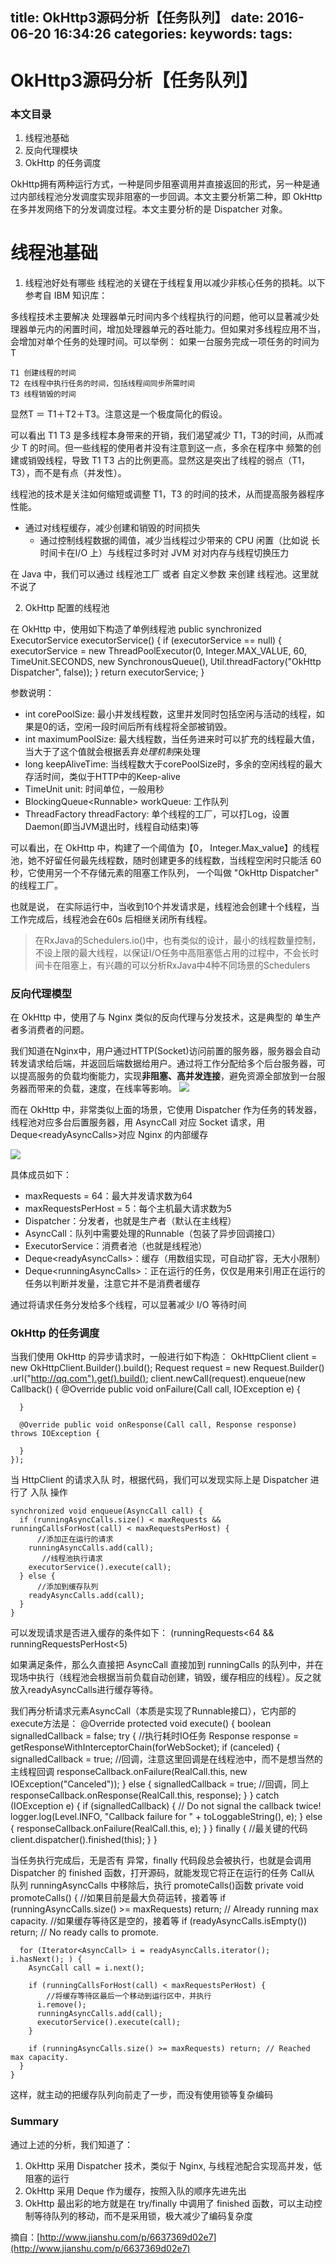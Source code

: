 title: OkHttp3源码分析【任务队列】
date: 2016-06-20 16:34:26
categories:
keywords:
tags:
---

# OkHttp3源码分析【任务队列】

### 本文目录
1. 线程池基础
2. 反向代理模块
3. OkHttp 的任务调度

OkHttp拥有两种运行方式，一种是同步阻塞调用并直接返回的形式，另一种是通过内部线程池分发调度实现非阻塞的一步回调。本文主要分析第二种，即 OkHttp 在多并发网络下的分发调度过程。本文主要分析的是 Dispatcher 对象。


# 线程池基础
 1. 线程池好处有哪些
线程池的关键在于线程复用以减少非核心任务的损耗。以下参考自 IBM 知识库：

多线程技术主要解决 处理器单元时间内多个线程执行的问题，他可以显著减少处理器单元内的闲置时间，增加处理器单元的吞吐能力。但如果对多线程应用不当，会增加对单个任务的处理时间。可以举例：
如果一台服务完成一项任务的时间为 T

	T1 创建线程的时间
	T2 在线程中执行任务的时间，包括线程间同步所需时间
	T3 线程销毁的时间

显然T ＝ T1＋T2＋T3。注意这是一个极度简化的假设。

可以看出 T1 T3 是多线程本身带来的开销，我们渴望减少 T1，T3的时间，从而减少 T 的时间。但一些线程的使用者并没有注意到这一点，多余在程序中 频繁的创建或销毁线程，导致 T1 T3 占的比例更高。显然这是突出了线程的弱点（T1，T3），而不是有点（并发性）。

线程池的技术是关注如何缩短或调整 T1，T3 的时间的技术，从而提高服务器程序性能。
- 通过对线程缓存，减少创建和销毁的时间损失
	- 通过控制线程数据的阈值，减少当线程过少带来的 CPU 闲置（比如说 长时间卡在I/O 上）与线程过多时对 JVM 对对内存与线程切换压力

在 Java 中，我们可以通过 线程池工厂 或者 自定义参数 来创建 线程池。这里就不说了

2. OkHttp 配置的线程池

在 OkHttp 中，使用如下构造了单例线程池
	public synchronized ExecutorService executorService() {
	  if (executorService == null) {
	    executorService = new ThreadPoolExecutor(0, Integer.MAX_VALUE, 60, TimeUnit.SECONDS,
	        new SynchronousQueue<Runnable>(), Util.threadFactory("OkHttp Dispatcher", false));
	  }
	  return executorService;
	}

参数说明：
- int corePoolSize: 最小并发线程数，这里并发同时包括空闲与活动的线程，如果是0的话，空闲一段时间后所有线程将全部被销毁。
- int maximumPoolSize: 最大线程数，当任务进来时可以扩充的线程最大值，当大于了这个值就会根据丢弃*处理机制*来处理
- long keepAliveTime: 当线程数大于corePoolSize时，多余的空闲线程的最大存活时间，类似于HTTP中的Keep-alive
- TimeUnit unit: 时间单位，一般用秒
- BlockingQueue\<Runnable\> workQueue:  工作队列
- ThreadFactory threadFactory: 单个线程的工厂，可以打Log，设置Daemon(即当JVM退出时，线程自动结束)等

可以看出，在 OkHttp 中，构建了一个阈值为【0， Integer.Max\_value】的线程池，她不好留任何最先线程数，随时创建更多的线程数，当线程空闲时只能活 60秒，它使用另一个不存储元素的阻塞工作队列， 一个叫做 "OkHttp Dispatcher" 的线程工厂。

也就是说， 在实际运行中，当收到10个并发请求是，线程池会创建十个线程，当工作完成后，线程池会在60s 后相继关闭所有线程。

> 在RxJava的Schedulers.io()中，也有类似的设计，最小的线程数量控制，不设上限的最大线程，以保证I/O任务中高阻塞低占用的过程中，不会长时间卡在阻塞上，有兴趣的可以分析RxJava中4种不同场景的Schedulers

### 反向代理模型
在 OkHttp 中，使用了与 Nginx 类似的反向代理与分发技术，这是典型的 单生产者多消费者的问题。

我们知道在Nginx中，用户通过HTTP(Socket)访问前置的服务器，服务器会自动转发请求给后端，并返回后端数据给用户。通过将工作分配给多个后台服务器，可以提高服务的负载均衡能力，实现**非阻塞、高并发连接**，避免资源全部放到一台服务器而带来的负载，速度，在线率等影响。
![](http://7xlcno.com1.z0.glb.clouddn.com/okhttp_task_queue_01.png)

而在 OkHttp 中，非常类似上面的场景，它使用 Dispatcher 作为任务的转发器，线程池对应多台后置服务器，用 AsyncCall 对应 Socket 请求，用 Deque\<readyAsyncCalls\>对应 Nginx 的内部缓存

![](http://7xlcno.com1.z0.glb.clouddn.com/okhttp_task_queue_02.png)

具体成员如下：

- maxRequests = 64：最大并发请求数为64
- maxRequestsPerHost = 5：每个主机最大请求数为5
- Dispatcher：分发者，也就是生产者（默认在主线程）
- AsyncCall：队列中需要处理的Runnable（包装了异步回调接口）
- ExecutorService：消费者池（也就是线程池）
- Deque\<readyAsyncCalls\>：缓存（用数组实现，可自动扩容，无大小限制）
- Deque\<runningAsyncCalls\>：正在运行的任务，仅仅是用来引用正在运行的任务以判断并发量，注意它并不是消费者缓存

通过将请求任务分发给多个线程，可以显著减少 I/O 等待时间

### OkHttp 的任务调度
当我们使用 OkHttp 的异步请求时，一般进行如下构造：
	OkHttpClient client = new OkHttpClient.Builder().build();
	Request request = new Request.Builder()
	    .url("http://qq.com").get().build();
	client.newCall(request).enqueue(new Callback() {
	  @Override public void onFailure(Call call, IOException e) {
	
	  }
	
	  @Override public void onResponse(Call call, Response response) throws IOException {
	
	  }
	});

当 HttpClient 的请求入队 时，根据代码，我们可以发现实际上是 Dispatcher 进行了 入队 操作

	synchronized void enqueue(AsyncCall call) {
	  if (runningAsyncCalls.size() < maxRequests && runningCallsForHost(call) < maxRequestsPerHost) {
	      //添加正在运行的请求
	    runningAsyncCalls.add(call);
	       //线程池执行请求
	    executorService().execute(call);
	  } else {
	      //添加到缓存队列
	    readyAsyncCalls.add(call);
	  }
	}

可以发现请求是否进入缓存的条件如下：
	(runningRequests<64 && runningRequestsPerHost<5)

如果满足条件，那么久直接把 AsyncCall 直接加到 runningCalls 的队列中，并在现场中执行（线程池会根据当前负载自动创建，销毁，缓存相应的线程）。反之就放入readyAsyncCalls进行缓存等待。

我们再分析请求元素AsyncCall（本质是实现了Runnable接口），它内部的 execute方法是：
	@Override protected void execute() {
	  boolean signalledCallback = false;
	  try {
	      //执行耗时IO任务
	    Response response = getResponseWithInterceptorChain(forWebSocket);
	    if (canceled) {
	      signalledCallback = true;
	      //回调，注意这里回调是在线程池中，而不是想当然的主线程回调
	      responseCallback.onFailure(RealCall.this, new IOException("Canceled"));
	    } else {
	      signalledCallback = true;
	      //回调，同上
	      responseCallback.onResponse(RealCall.this, response);
	    }
	  } catch (IOException e) {
	    if (signalledCallback) {
	      // Do not signal the callback twice!
	      logger.log(Level.INFO, "Callback failure for " + toLoggableString(), e);
	    } else {
	      responseCallback.onFailure(RealCall.this, e);
	    }
	  } finally {
	      //最关键的代码
	    client.dispatcher().finished(this);
	  }
	}

当任务执行完成后，无是否有 异常，finally 代码段总会被执行，也就是会调用 Dispatcher 的 finished 函数，打开源码，就能发现它将正在运行的任务 Call从 队列 runningAsyncCalls 中移除后，执行 promoteCalls()函数
	private void promoteCalls() {
	    //如果目前是最大负荷运转，接着等
	  if (runningAsyncCalls.size() >= maxRequests) return; // Already running max capacity.
	  //如果缓存等待区是空的，接着等
	  if (readyAsyncCalls.isEmpty()) return; // No ready calls to promote.
	
	  for (Iterator<AsyncCall> i = readyAsyncCalls.iterator(); i.hasNext(); ) {
	    AsyncCall call = i.next();
	
	    if (runningCallsForHost(call) < maxRequestsPerHost) {
	        //将缓存等待区最后一个移动到运行区中，并执行
	      i.remove();
	      runningAsyncCalls.add(call);
	      executorService().execute(call);
	    }
	
	    if (runningAsyncCalls.size() >= maxRequests) return; // Reached max capacity.
	  }
	}

这样，就主动的把缓存队列向前走了一步，而没有使用锁等复杂编码

### Summary
通过上述的分析，我们知道了：
1. OkHttp 采用 Dispatcher 技术，类似于 Nginx, 与线程池配合实现高并发，低阻塞的运行
2. OkHttp 采用 Deque 作为缓存，按照入队的顺序先进先出
3. OkHttp 最出彩的地方就是在 try/finally 中调用了 finished 函数，可以主动控制等待队列的移动，而不是采用锁，极大减少了编码复杂度







摘自：[http://www.jianshu.com/p/6637369d02e7](http://www.jianshu.com/p/6637369d02e7)













